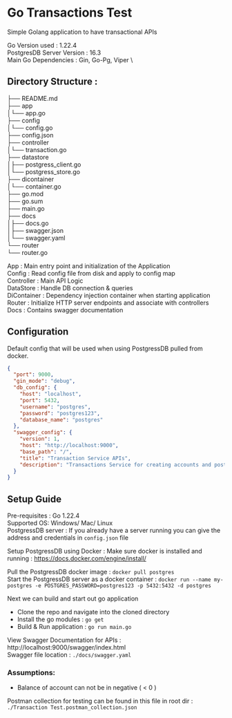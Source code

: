 # Go Transactions Test
Simple Golang application to have transactional APIs

Go Version used  : 1.22.4 \
PostgresDB Server Version : 16.3 \
Main Go Dependencies : Gin, Go-Pg, Viper \

## Directory Structure : 

├── README.md\
├── app\
│└── app.go\
├── config\
│└── config.go\
├── config.json\
├── controller\
│└── transaction.go\
├── datastore\
│├── postgress_client.go\
│└── postgress_store.go\
├── dicontainer\
│└── container.go\
├── go.mod\
├── go.sum\
├── main.go\
├── docs\
│├── docs.go\
│├── swagger.json\
│└── swagger.yaml\
└── router\
  └── router.go

App : Main entry point and initialization of the Application\
Config : Read config file from disk and apply to config map\
Controller : Main API Logic\
DataStore : Handle DB connection & queries\
DiContainer : Dependency injection container when starting application\
Router : Initialize HTTP server endpoints and associate with controllers
Docs : Contains swagger documentation

## Configuration
Default config that will be used when using PostgressDB pulled from docker.

```json
{
  "port": 9000,
  "gin_mode": "debug",
  "db_config": {
    "host": "localhost",
    "port": 5432,
    "username": "postgres",
    "password": "postgres123",
    "database_name": "postgres"
  },
  "swagger_config": {
    "version": 1,
    "host": "http://localhost:9000",
    "base_path": "/",
    "title": "Transaction Service APIs",
    "description": "Transactions Service for creating accounts and posting transactions"
  }
}
```

## Setup Guide
Pre-requisites : Go 1.22.4 \
Supported OS: Windows/ Mac/ Linux \
PostgressDB server : If you already have a server running you can give the address and credentials in `config.json` file

Setup PostgressDB using Docker : 
Make sure docker is installed and running : https://docs.docker.com/engine/install/

Pull the PostgressDB docker image : `docker pull postgres` \
Start the PostgressDB server as a docker container : `docker run --name my-postgres -e POSTGRES_PASSWORD=postgres123 -p 5432:5432 -d postgres`

Next we can build and start out go application

- Clone the repo and navigate into the cloned directory
- Install the go modules : `go get`
- Build & Run application : `go run main.go`

View Swagger Documentation for APIs : http://localhost:9000/swagger/index.html\
Swagger file location : `./docs/swagger.yaml`

### Assumptions: 
- Balance of account can not be in negative ( < 0 )


Postman collection for testing can be found in this file in root dir : `./Transaction Test.postman_collection.json`
